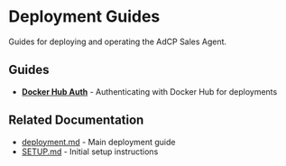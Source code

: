 # Deployment Guides

Guides for deploying and operating the AdCP Sales Agent.

## Guides

- **[Docker Hub Auth](docker-hub-auth.md)** - Authenticating with Docker Hub for deployments

## Related Documentation

- [deployment.md](../deployment.md) - Main deployment guide
- [SETUP.md](../SETUP.md) - Initial setup instructions
